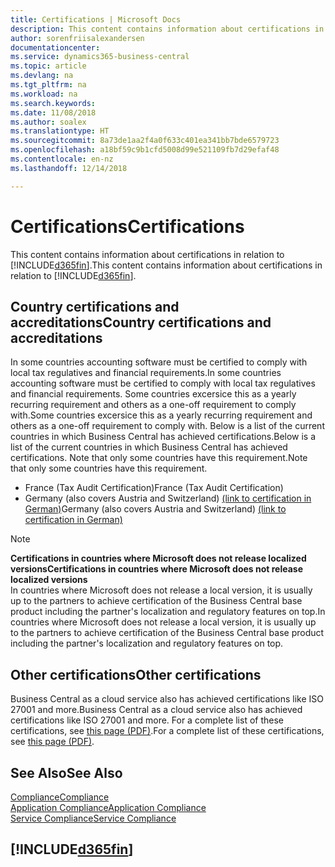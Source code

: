 ```yaml
---
title: Certifications | Microsoft Docs
description: This content contains information about certifications in relation to Business Central.
author: sorenfriisalexandersen
documentationcenter: 
ms.service: dynamics365-business-central
ms.topic: article
ms.devlang: na
ms.tgt_pltfrm: na
ms.workload: na
ms.search.keywords: 
ms.date: 11/08/2018
ms.author: soalex
ms.translationtype: HT
ms.sourcegitcommit: 8a73de1aa2f4a0f633c401ea341bb7bde6579723
ms.openlocfilehash: a18bf59c9b1cfd5008d99e521109fb7d29efaf48
ms.contentlocale: en-nz
ms.lasthandoff: 12/14/2018

---
```

# <a name="certifications"></a><span data-ttu-id="c0a51-103">Certifications</span><span class="sxs-lookup"><span data-stu-id="c0a51-103">Certifications</span></span>  
<span data-ttu-id="c0a51-104">This content contains information about certifications in relation to [!INCLUDE[d365fin](../includes/d365fin_md.md)].</span><span class="sxs-lookup"><span data-stu-id="c0a51-104">This content contains information about certifications in relation to [!INCLUDE[d365fin](../includes/d365fin_md.md)].</span></span>  

## <a name="country-certifications-and-accreditations"></a><span data-ttu-id="c0a51-105">Country certifications and accreditations</span><span class="sxs-lookup"><span data-stu-id="c0a51-105">Country certifications and accreditations</span></span>
<span data-ttu-id="c0a51-106">In some countries accounting software must be certified to comply with local tax regulatives and financial requirements.</span><span class="sxs-lookup"><span data-stu-id="c0a51-106">In some countries accounting software must be certified to comply with local tax regulatives and financial requirements.</span></span> <span data-ttu-id="c0a51-107">Some countries excersice this as a yearly recurring requirement and others as a one-off requirement to comply with.</span><span class="sxs-lookup"><span data-stu-id="c0a51-107">Some countries excersice this as a yearly recurring requirement and others as a one-off requirement to comply with.</span></span> <span data-ttu-id="c0a51-108">Below is a list of the current countries in which Business Central has achieved certifications.</span><span class="sxs-lookup"><span data-stu-id="c0a51-108">Below is a list of the current countries in which Business Central has achieved certifications.</span></span> <span data-ttu-id="c0a51-109">Note that only some countries have this requirement.</span><span class="sxs-lookup"><span data-stu-id="c0a51-109">Note that only some countries have this requirement.</span></span>  
- <span data-ttu-id="c0a51-110">France (Tax Audit Certification)</span><span class="sxs-lookup"><span data-stu-id="c0a51-110">France (Tax Audit Certification)</span></span>
- <span data-ttu-id="c0a51-111">Germany (also covers Austria and Switzerland) [(link to certification in German)](https://www.bdo.de/de-de/themen/softwarebescheinungen/bdo/microsoft-dynamics-365-business-central)</span><span class="sxs-lookup"><span data-stu-id="c0a51-111">Germany (also covers Austria and Switzerland) [(link to certification in German)](https://www.bdo.de/de-de/themen/softwarebescheinungen/bdo/microsoft-dynamics-365-business-central)</span></span>

> [!NOTE]  
>  <span data-ttu-id="c0a51-112">**Certifications in countries where Microsoft does not release localized versions**</span><span class="sxs-lookup"><span data-stu-id="c0a51-112">**Certifications in countries where Microsoft does not release localized versions**</span></span>  
> <span data-ttu-id="c0a51-113">In countries where Microsoft does not release a local version, it is usually up to the partners to achieve certification of the Business Central base product including the partner's localization and regulatory features on top.</span><span class="sxs-lookup"><span data-stu-id="c0a51-113">In countries where Microsoft does not release a local version, it is usually up to the partners to achieve certification of the Business Central base product including the partner's localization and regulatory features on top.</span></span>

## <a name="other-certifications"></a><span data-ttu-id="c0a51-114">Other certifications</span><span class="sxs-lookup"><span data-stu-id="c0a51-114">Other certifications</span></span>  
<span data-ttu-id="c0a51-115">Business Central as a cloud service also has achieved certifications like ISO 27001 and more.</span><span class="sxs-lookup"><span data-stu-id="c0a51-115">Business Central as a cloud service also has achieved certifications like ISO 27001 and more.</span></span> <span data-ttu-id="c0a51-116">For a complete list of these certifications, see [this page (PDF)](https://aka.ms/d365-compliance-list).</span><span class="sxs-lookup"><span data-stu-id="c0a51-116">For a complete list of these certifications, see [this page (PDF)](https://aka.ms/d365-compliance-list).</span></span>

## <a name="see-also"></a><span data-ttu-id="c0a51-117">See Also</span><span class="sxs-lookup"><span data-stu-id="c0a51-117">See Also</span></span>  
[<span data-ttu-id="c0a51-118">Compliance</span><span class="sxs-lookup"><span data-stu-id="c0a51-118">Compliance</span></span>](compliance-overview.md)  
[<span data-ttu-id="c0a51-119">Application Compliance</span><span class="sxs-lookup"><span data-stu-id="c0a51-119">Application Compliance</span></span>](compliance-application-compliance.md)  
[<span data-ttu-id="c0a51-120">Service Compliance</span><span class="sxs-lookup"><span data-stu-id="c0a51-120">Service Compliance</span></span>](compliance-service-compliance.md)  

 ## [!INCLUDE[d365fin](../includes/free_trial_md.md)]  
 

